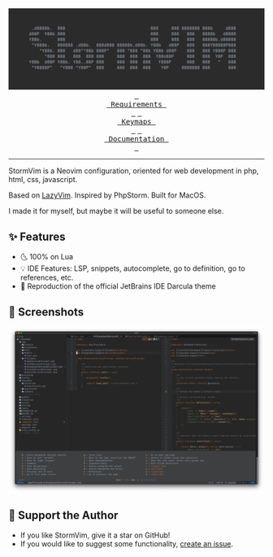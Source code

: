 <div align="center">
    <img src="https://raw.githubusercontent.com/nechaev/StormVim/master/screenshots/stormvim.png?raw=true"/>
</div>

<div align="center">
    <a href="./docs/requirements.md"><kbd> <br> Requirements <br> </kbd></a>
    <a href="./docs/keymaps.md"><kbd> <br> Keymaps <br> </kbd></a>
    <a href="./docs/readme.md"><kbd> <br> Documentation <br> </kbd></a>
</div>

<hr/>

StormVim is a Neovim configuration, oriented for web development in php, html, css, javascript.

Based on [LazyVim](https://github.com/LazyVim/LazyVim). Inspired by PhpStorm. Built for MacOS.

I made it for myself, but maybe it will be useful to someone else.

## ✨ Features

- 🌜 100% on Lua
- 💡 IDE Features: LSP, snippets, autocomplete, go to definition, go to references, etc.
- 🎨 Reproduction of the official JetBrains IDE Darcula theme

## 📸 Screenshots

<div align="center">
    <img src="https://raw.githubusercontent.com/nechaev/StormVim/master/screenshots/interface.png?raw=true"/>
</div>

## 🙌 Support the Author

- If you like StormVim, give it a star on GitHub!
- If you would like to suggest some functionality, [create an issue](https://github.com/nechaev/StormVim/issues/new).
